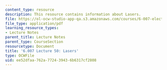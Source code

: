 ```yaml
---
content_type: resource
description: This resource contains information about Lasers.
file: https://ol-ocw-studio-app-qa.s3.amazonaws.com/courses/6-007-electromagnetic-energy-from-motors-to-lasers-spring-2011/ee52dfaa762a772439436b6317cf2808_MIT6_007S11_lec50.pdf
file_type: application/pdf
learning_resource_types:
- Lecture Notes
parent_title: Lecture Notes
parent_type: CourseSection
resourcetype: Document
title: '6.007 Lecture 50: Lasers'
type: OCWFile
uid: ee52dfaa-762a-7724-3943-6b6317cf2808
---
```

